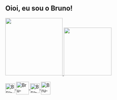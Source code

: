 ## Oioi, eu sou o Bruno!

<div>
  <a href="https://github.com/BR2NO">
  <img height="180em" src="https://github-readme-stats.vercel.app/api?username=BR2NO&show_icons=true&theme=dracula&include_all_commits=true&count_private=true"/>
  <img height="150em" src="https://github-readme-stats.vercel.app/api/top-langs/?username=BR2NO&layout=compact&langs_count=16&theme=dracula"/>
</div>

<div style="display: inline_block"><br>
  <img align="center" alt="Bru-HTML" eight="30" width="30" src="https://cdn-icons-png.flaticon.com/512/1532/1532556.png">
  <img align="center" alt="Bru-CSS" eight="40" width="40" src="https://logospng.org/download/css-3/logo-css-3-1536.png">
  <img align="center" alt="Bru-mySQl" height="30" width="30" src="https://www.freepnglogos.com/uploads/logo-mysql-png/logo-mysql-mysql-logo-png-images-are-download-crazypng-21.png">
  <img align="center" alt="Bru-C#" height="40" width="30" src="https://growiz.com.br/wp-content/uploads/2020/08/kisspng-c-programming-language-logo-microsoft-visual-stud-atlas-portfolio-5b899192d7c600.1628571115357423548838.png">
</div>
